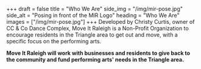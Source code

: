 +++
draft = false
title = "Who We Are"
side_img = "/img/mir-pose.jpg"
side_alt = "Posing in front of the MIR Logo"
heading = "Who We Are"
images = ["/img/mir-pose.jpg"]
+++
Developed by Christy Curtis, owner of CC & Co Dance Complex, Move It Raleigh is a Non-Profit Organization to encourage residents in the Triangle area to get out and move, with a specific focus on the performing arts.

**Move It Raleigh will work with businesses and residents to give back to the community and fund performing arts' needs in the Triangle area.**
